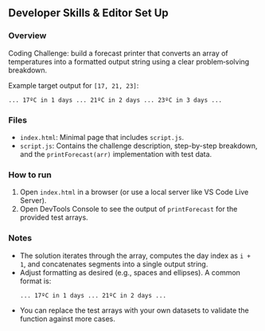 ## Developer Skills & Editor Set Up

### Overview
Coding Challenge: build a forecast printer that converts an array of temperatures into a formatted output string using a clear problem‑solving breakdown.

Example target output for `[17, 21, 23]`:
```
... 17ºC in 1 days ... 21ºC in 2 days ... 23ºC in 3 days ...
```

### Files
- `index.html`: Minimal page that includes `script.js`.
- `script.js`: Contains the challenge description, step-by-step breakdown, and the `printForecast(arr)` implementation with test data.

### How to run
1. Open `index.html` in a browser (or use a local server like VS Code Live Server).
2. Open DevTools Console to see the output of `printForecast` for the provided test arrays.

### Notes
- The solution iterates through the array, computes the day index as `i + 1`, and concatenates segments into a single output string.
- Adjust formatting as desired (e.g., spaces and ellipses). A common format is:
  ```
  ... 17ºC in 1 days ... 21ºC in 2 days ...
  ```
- You can replace the test arrays with your own datasets to validate the function against more cases.
